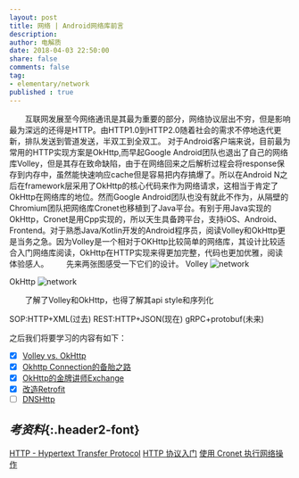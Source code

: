 ```yaml
---
layout: post
title: 网络 | Android网络库前言
description: 
author: 电解质
date: 2018-04-03 22:50:00
share: false
comments: false
tag: 
- elementary/network
published : true
---
```

<!-- * TOC
{:toc} -->
&emsp;&emsp;互联网发展至今网络通讯是其最为重要的部分，网络协议层出不穷，但是影响最为深远的还得是HTTP。由HTTP1.0到HTTP2.0随着社会的需求不停地迭代更新，排队发送到管道发送，半双工到全双工。
对于Android客户端来说，目前最为常用的HTTP实现方案是OkHttp,而早起Google Android团队也退出了自己的网络库Volley，但是其存在致命缺陷，由于在网络回来之后解析过程会将response保存到内存中，虽然能快速响应cache但是容易把内存搞爆了。所以在Android N之后在framework层采用了OkHttp的核心代码来作为网络请求，这相当于肯定了OkHttp在网络库的地位。然而Google Android团队也没有就此不作为，从隔壁的Chromium团队把网络库Cronet也移植到了Java平台。有别于用Java实现的OkHttp，Cronet是用Cpp实现的，所以天生具备跨平台，支持iOS、Android、Frontend。对于熟悉Java/Kotlin开发的Android程序员，阅读Volley和OkHttp更是当务之急。因为Volley是一个相对于OKHttp比较简单的网络库，其设计比较适合入门网络库阅读，OkHttp在HTTP实现来得更加完整，代码也更加优雅，阅读体验感人。
&emsp;&emsp;先来两张图感受一下它们的设计。
Volley
![network][1]

OkHttp
![network][2]

&emsp;&emsp;了解了Volley和OkHttp，也得了解其api style和序列化

SOP:HTTP+XML(过去)
REST:HTTP+JSON(现在)
gRPC+protobuf(未来) ​​​​


之后我们将要学习的内容有如下：

- [x] [Volley vs. OkHttp][3]
- [x] [Okhttp Connection的备胎之路][4]
- [x] [OkHttp的金牌讲师Exchange][5]
- [x] [改造Retrofit][6]
- [ ]  [DNSHttp]()

## *考资料*{:.header2-font}

[HTTP - Hypertext Transfer Protocol](https://www.w3.org/Protocols/)
[HTTP 协议入门](https://www.ruanyifeng.com/blog/2016/08/http.html)
[使用 Cronet 执行网络操作](https://developer.android.com/guide/topics/connectivity/cronet)

[1]:{{site.baseurl}}/asset/network/Volley.jpg
[2]:{{site.baseurl}}/asset/network/OkHttp.jpg

[3]:{{site.baseurl}}/2018-04-19/network-volley-okhttp
[4]:{{site.baseurl}}/2021-04-28/network-okhttp-connection
[5]:{{site.baseurl}}/2021-04-29/network-okhttp-exchange
[6]:{{site.baseurl}}/2018-04-03/network-retrofit